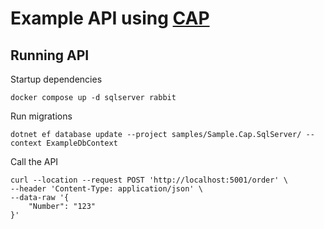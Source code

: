 # Example API using [CAP](https://cap.dotnetcore.xyz/)

## Running API

Startup dependencies

```shell
docker compose up -d sqlserver rabbit
```

Run migrations

```shell
dotnet ef database update --project samples/Sample.Cap.SqlServer/ --context ExampleDbContext
```

Call the API

```
curl --location --request POST 'http://localhost:5001/order' \
--header 'Content-Type: application/json' \
--data-raw '{
    "Number": "123"
}'
```